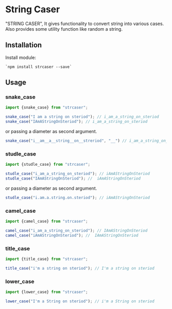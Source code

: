 # String Caser

"STRING CASER", It gives functionality to convert string into various cases. Also provides some utility function like random a string.

## Installation

Install module:

    `npm install strcaser --save`
    
## Usage

### snake_case

```javascript
import {snake_case} from "strcaser";

snake_case("I am a string on steriod"); // i_am_a_string_on_steriod
snake_case("IAmAStringOnSteriod"); // i_am_a_string_on_steriod
```

or passing a diameter as second argument.

```javascript
snake_case("i__am__a__string__on__streriod", "__") // i_am_a_string_on_steriod
```

### studle_case

```javascript
import {studle_case} from "strcaser";

studle_case("i_am_a_string_on_steriod"); // iAmAStringOnSteriod
studle_case("IAmAStringOnSteriod"); //  iAmAStringOnSteriod
```

or passing a diameter as second argument.

```javascript
studle_case("i.am.a.string.on.steriod"); // iAmAStringOnSteriod
```

### camel_case

```javascript
import {camel_case} from "strcaser";

camel_case("i_am_a_string_on_steriod"); // IAmAStringOnSteriod
camel_case("iAmAStringOnSteriod"); //  IAmAStringOnSteriod
```

### title_case

```javascript
import {title_case} from "strcaser";

title_case("i'm a string on steriod"); // I'm a string on steriod
```


### lower_case

```javascript
import {lower_case} from "strcaser";

lower_case("I'm a String on steriod"); // i'm a String on steriod
```
